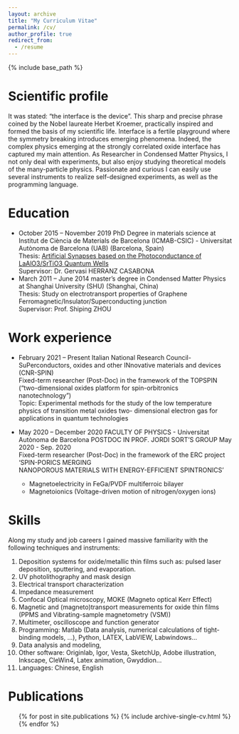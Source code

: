 ```yaml
---
layout: archive
title: "My Curriculum Vitae"
permalink: /cv/
author_profile: true
redirect_from:
  - /resume
---
```


{% include base_path %}


Scientific profile
======
It was stated: “the interface is the device”. This sharp and precise phrase coined by the Nobel laureate Herbet Kroemer, practically inspired and formed the basis of my scientific life.  Interface is a fertile playground where the symmetry breaking introduces emerging phenomena. Indeed, the complex physics emerging at the strongly correlated oxide interface has captured my main attention. As Researcher in Condensed Matter Physics, I not only deal with experiments, but also enjoy studying theoretical models of the many-particle physics. Passionate and curious I can easily use several instruments to realize self-designed experiments, as well as the programming language.  


Education
======
* October 2015 – November 2019 PhD Degree in materials science at Institut de Ciència de Materials de Barcelona (ICMAB-CSIC) - Universitat Autònoma de Barcelona (UAB) (Barcelona, Spain)
<br/>Thesis: [Artificial Synapses based on the Photoconductance of LaAlO3/SrTiO3 Quantum Wells](https://dialnet.unirioja.es/servlet/dctes?codigo=270736)
<br/>Supervisor: Dr. Gervasi HERRANZ CASABONA
* March 2011 – June 2014 master’s degree in Condensed Matter Physics at Shanghai University (SHU) (Shanghai, China)
<br/>Thesis: Study on electrotransport properties of Graphene Ferromagnetic/Insulator/Superconducting junction
<br/>Supervisor: Prof. Shiping ZHOU

Work experience
======
* February 2021 – Present Italian National Research Council- SuPerconductors, oxides and other INnovative materials and devices (CNR-SPIN)
<br/>Fixed-term researcher (Post-Doc) in the framework of the TOPSPIN (“two-dimensional oxides platform for spin-orbitronics nanotechnology”)
<br/>Topic: Experimental methods for the study of the low temperature physics of transition metal oxides two- dimensional electron gas for applications in quantum technologies

* May 2020 – December 2020 FACULTY OF PHYSICS - Universitat Autònoma de Barcelona
POSTDOC IN PROF. JORDI SORT’S GROUP May 2020 - Sep. 2020
<br/>Fixed-term researcher (Post-Doc) in the framework of the ERC project ‘SPIN-PORICS MERGING
<br/>NANOPOROUS MATERIALS WITH ENERGY-EFFICIENT SPINTRONICS’
  * Magnetoelectricity in FeGa/PVDF multiferroic bilayer
  * Magnetoionics (Voltage-driven motion of nitrogen/oxygen ions)


Skills
======
Along my study and job careers I gained massive familiarity with the following techniques and instruments:
1. Deposition systems for oxide/metallic thin films such as: pulsed laser deposition, sputtering, and evaporation.
2. UV photolithography and mask design
3. Electrical transport characterization
4. Impedance measurement
5. Confocal Optical microscopy, MOKE (Magneto optical Kerr Effect)
6. Magnetic and (magneto)transport measurements for oxide thin films (PPMS and Vibrating-sample magnetometry (VSM))
7. Multimeter, oscilloscope and function generator
8. Programming:
Matlab (Data analysis, numerical calculations of tight-binding models, ...), Python, LATEX, LabVIEW, Labwindows…
9. Data analysis and modeling,
10. Other software: Originlab, Igor, Vesta, SketchUp, Adobe illustration, Inkscape, CleWin4, Latex animation, Gwyddion...
11. Languages: Chinese, English


Publications
======
  <ul>{% for post in site.publications %}
    {% include archive-single-cv.html %}
  {% endfor %}</ul>

<!-- Talks
======
  <ul>{% for post in site.talks %}
    {% include archive-single-talk-cv.html %}
  {% endfor %}</ul>

Learning
======
  <ul>{% for post in site.learning %}
    {% include archive-single-cv.html %}
  {% endfor %}</ul>

Service and leadership
======
* Currently signed in to 43 different slack teams -->
